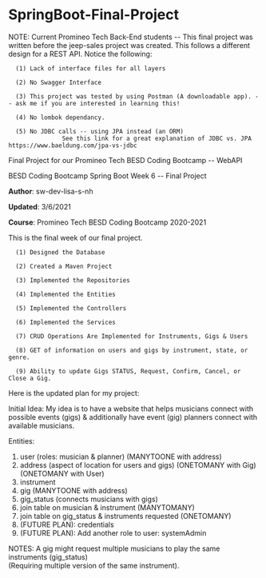 # SpringBoot-Final-Project

NOTE:  Current Promineo Tech Back-End students -- This final project was written before the jeep-sales project was created.  This follows a different design for a REST API.  Notice the following:

      (1) Lack of interface files for all layers
      
      (2) No Swagger Interface
      
      (3) This project was tested by using Postman (A downloadable app). -- ask me if you are interested in learning this!
      
      (4) No lombok dependancy.
      
      (5) No JDBC calls -- using JPA instead (an ORM)  
                   See this link for a great explanation of JDBC vs. JPA https://www.baeldung.com/jpa-vs-jdbc
      
      
Final Project for our Promineo Tech BESD Coding Bootcamp -- WebAPI 

BESD Coding Bootcamp Spring Boot Week 6 -- Final Project 

**Author**:  sw-dev-lisa-s-nh

**Updated**:  3/6/2021

**Course**:   Promineo Tech BESD Coding Bootcamp 2020-2021

This is the final week of our final project.   

      (1) Designed the Database
      
      (2) Created a Maven Project
      
      (3) Implemented the Repositories
      
      (4) Implemented the Entities
      
      (5) Implemented the Controllers
      
      (6) Implemented the Services
      
      (7) CRUD Operations Are Implemented for Instruments, Gigs & Users

      (8) GET of information on users and gigs by instrument, state, or genre.
      
      (9) Ability to update Gigs STATUS, Request, Confirm, Cancel, or Close a Gig.
      
      
Here is the updated plan for my project:

Initial Idea: My idea is to have a website that helps musicians connect with possible events (gigs) 
& additionally have event (gig) planners connect with available musicians.  

Entities:  
1.  user (roles: musician & planner) (MANYTOONE with address)
2.  address (aspect of location for users and gigs) (ONETOMANY with Gig) (ONETOMANY with User) 
3.  instrument
4.  gig (MANYTOONE with address)
5.  gig_status (connects musicians with gigs)
6.  join table on musician & instrument (MANYTOMANY)
7.  join table on gig_status & instruments requested (ONETOMANY)
8.  (FUTURE PLAN):  credentials
9.  (FUTURE PLAN):  Add another role to user:  systemAdmin

NOTES:  A gig might request multiple musicians to play the same instruments (gig_status)   
(Requiring multiple version of the same instrument).
